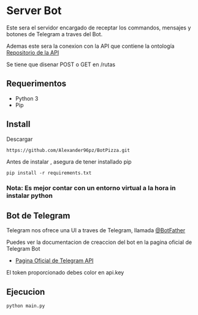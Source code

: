 # Server Bot
Este sera el servidor encargado de receptar los commandos, mensajes y botones de Telegram a traves del Bot.

Ademas este sera la conexion con la API que contiene la ontología
[Repositorio de la API](https://github.com/Alexander96pz/OntoPizza.git)

Se tiene que disenar POST o GET en /rutas

## Requerimentos
* Python 3
* Pip
## Install
Descargar 
```
https://github.com/Alexander96pz/BotPizza.git
```
Antes de instalar , asegura de tener installado pip
```
pip install -r requirements.txt
```
### Nota: Es mejor contar con un entorno virtual a la hora in instalar python

## Bot de Telegram
Telegram nos ofrece una UI a traves de Telegram, llamada [@BotFather](https://telegram.me/BotFather)

Puedes ver la documentacion de creaccion del bot en la pagina oficial de Telegram Bot
* [Pagina Oficial de Telegram API](https://core.telegram.org/bots#6-botfather)

El token proporcionado debes color en api.key 

## Ejecucion
```
python main.py
```
